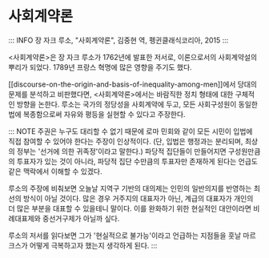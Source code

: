 # 사회계약론

::: INFO
장 자크 루소, "사회계약론", 김중현 역, 펭귄클래식코리아, 2015
:::

<사회계약론>은 장 자크 루소가 1762년에 발표한 저서로, 이론으로서의 사회계약설의 뿌리가 되었다. 1789년 프랑스 혁명에 많은 영향을 주기도 했다.

[[discourse-on-the-origin-and-basis-of-inequality-among-men]]에서 당대의 문제를 분석하고 비판했다면, <사회계약론>에서는 바람직한 정치 형태에 대한 구체적인 방향을 논한다. 루소는 국가의 정당성을 사회계약에 두고, 모든 사회구성원이 동일한 법에 복종함으로써 자유와 평등을 실현할 수 있다고 주장한다.

::: NOTE
주권은 누구도 대리할 수 없기 때문에 로마 민회와 같이 모든 시민이 입법에 직접 참여할 수 있어야 한다는 주장이 인상적이다. (단, 입법은 행정과는 분리되며, 최상의 정부는 '선거에 의한 귀족정'이라고 말한다.) 파당적 집단들이 만들어지면 구성원만큼의 투표자가 있는 것이 아니라, 파당적 집단 수만큼의 투표자만 존재하게 된다는 언급도 같은 맥락에서 이해할 수 있겠다.

루소의 주장에 비춰보면 오늘날 지역구 기반의 대의제는 인민의 일반의지를 반영하는 최선의 방식이 아닐 것이다. 많은 경우 거주지의 대표자가 아닌, 계급의 대표자가 개인의 더 많은 부분을 대표할 수 있을테니 말이다. 이를 완화하기 위한 현실적인 대안이라면 비례대표제와 중선거구제가 아닐까 싶다.

루소의 저서를 읽다보면 그가 '현실적으로 불가능'이라고 언급하는 지점들을 훗날 마르크스가 어떻게 극복하고자 했는지 생각하게 된다.
:::
